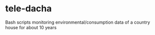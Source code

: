 # tele-dacha
Bash scripts monitoring environmental/consumption data of a country house for about 10 years
